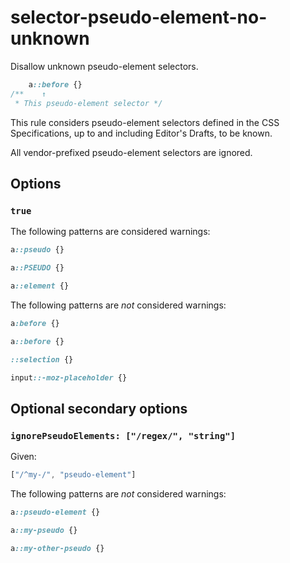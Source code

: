 # selector-pseudo-element-no-unknown

Disallow unknown pseudo-element selectors.

```css
    a::before {}
/**    ↑
 * This pseudo-element selector */
```

This rule considers pseudo-element selectors defined in the CSS Specifications, up to and including Editor's Drafts, to be known.

All vendor-prefixed pseudo-element selectors are ignored.

## Options

### `true`

The following patterns are considered warnings:

```css
a::pseudo {}
```

```css
a::PSEUDO {}
```

```css
a::element {}
```

The following patterns are *not* considered warnings:

```css
a:before {}
```

```css
a::before {}
```

```css
::selection {}
```

```css
input::-moz-placeholder {}
```

## Optional secondary options

### `ignorePseudoElements: ["/regex/", "string"]`

Given:

```js
["/^my-/", "pseudo-element"]
```

The following patterns are *not* considered warnings:

```css
a::pseudo-element {}
```

```css
a::my-pseudo {}
```

```css
a::my-other-pseudo {}
```
